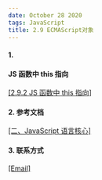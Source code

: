 ```yaml
---
date: October 28 2020
tags: JavaScript
title: 2.9 ECMAScript对象
---
```


#### 1.

#### JS 函数中 this 指向

[[2.9.2 JS 函数中 this 指向]](https://web-dolphin.github.io/2020/10/28/JavaScript/Tags/%E4%BA%8C%E3%80%81JavaScript%E8%AF%AD%E8%A8%80%E6%A0%B8%E5%BF%83/ECMAScript/Tags/9.%E5%AF%B9%E8%B1%A1/JS%E5%87%BD%E6%95%B0%E4%B8%ADthis%E6%8C%87%E5%90%91%E9%97%AE%E9%A2%98/)

#### 2. 参考文档

[[二、JavaScript 语言核心]](https://web-oyster.github.io/2020/10/28/JavaScript/Tutorial/%E4%BA%8C%E3%80%81JavaScript%20%E8%AF%AD%E8%A8%80%E6%A0%B8%E5%BF%83/)

#### 3. 联系方式

[[Email]](yuanmin8888@outlook.com)
